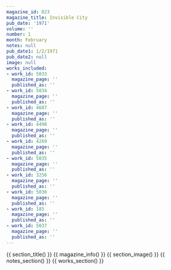 ```yaml
---
magazine_id: 823
magazine_title: Invisible City
pub_date: '1971'
volume: ''
number: 1
month: February
notes: null
pub_date1: 1/2/1971
pub_date2: null
image: null
works_included:
- work_id: 5033
  magazine_page: ''
  published_as: ''
- work_id: 5034
  magazine_page: ''
  published_as: ''
- work_id: 4687
  magazine_page: ''
  published_as: ''
- work_id: 4498
  magazine_page: ''
  published_as: ''
- work_id: 4269
  magazine_page: ''
  published_as: ''
- work_id: 5035
  magazine_page: ''
  published_as: ''
- work_id: 3256
  magazine_page: ''
  published_as: ''
- work_id: 5036
  magazine_page: ''
  published_as: ''
- work_id: 185
  magazine_page: ''
  published_as: ''
- work_id: 5037
  magazine_page: ''
  published_as: ''
---
```


{{ section_title() }}
{{ magazine_info() }}
{{ section_image() }}
{{ notes_section() }}
{{ works_section() }}
